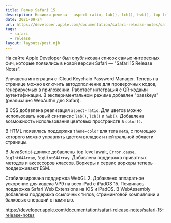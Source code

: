 ```yaml
---
title: Релиз Safari 15
description: Новинки релиза — aspect-ratio, lab(), lch(), hwb(), top level await, theme-color для meta и другое
date: 2021-09-24
url: https://developer.apple.com/documentation/safari-release-notes/safari-15-release-notes
tags:
  - safari
  - release
layout: layouts/post.njk
---
```

На сайте Apple Developer был опубликован список самых интересных фич, которые появились в новой версии Safari — "Safari 15 Release Notes".

Улучшена интеграция с iCloud Keychain Password Manager. Теперь на странице можно включить автодополнение для проверочных кодов, генерируемых в приложении. Работает интеграция с QR-кодами аутентификации. В экспериментальном режиме добавлен "passkeys" (реализация WebAuthn для Safari).

В CSS добавлена реализация `aspect-ratio`. Для цветов можно использовать новый синтаксис `lab()`, `lch()` и `hwb()`. Добавлена возможность использования цветовых пространств в `color()`.

В HTML появилась поддержка `theme-color` для тега `meta`, с помощью которого можно управлять цветом вкладок и нейтральной области страницы.

В JavaScript-движке добавлены top level await, `Error.cause`, `BigInt64Array`, `BigUint64Array`. Добавлена поддержка приватных методов и акcессоров классов. Воркеры и сервис воркеры теперь поддерживают ESM.

Стабилизирована поддержка WebGL 2. Добавлено аппаратное ускорение для кодека VP9 на всех iPad с iPadOS 15. Появилась поддержка Safari Web Extensions на iOS и iPadOS. В WebAssembly добавлена поддержка ссылочных типов, стриминговой компиляции и балковых операций с памятью.

https://developer.apple.com/documentation/safari-release-notes/safari-15-release-notes
